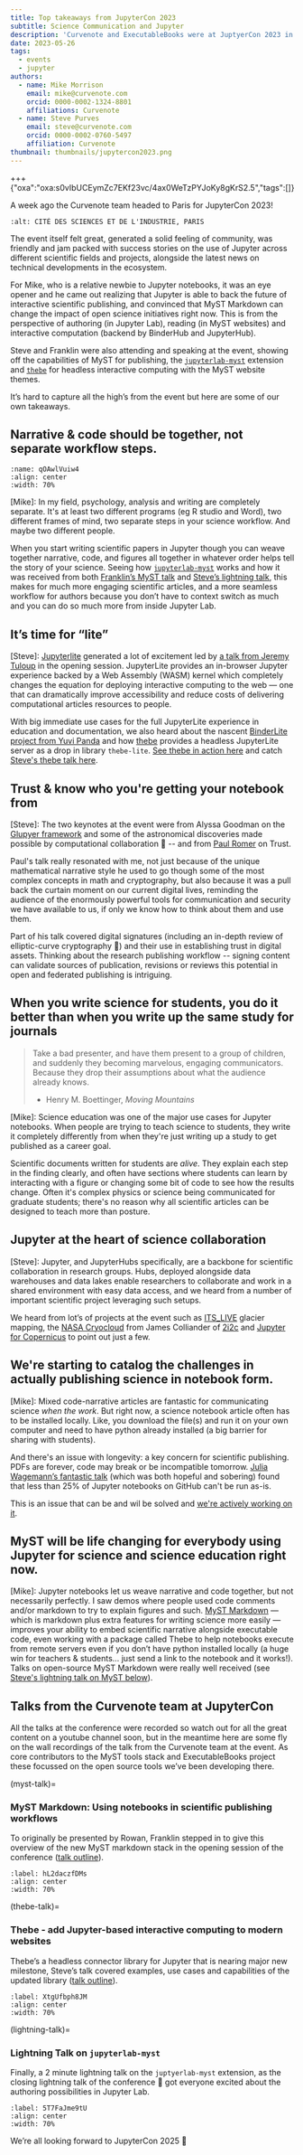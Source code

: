 ```yaml
---
title: Top takeaways from JupyterCon 2023
subtitle: Science Communication and Jupyter
description: 'Curvenote and ExecutableBooks were at JuptyerCon 2023 in Paris, between all the amazing announcements & talks, here are our main takeaways.'
date: 2023-05-26
tags:
  - events
  - jupyter
authors:
  - name: Mike Morrison
    email: mike@curvenote.com
    orcid: 0000-0002-1324-8801
    affiliations: Curvenote
  - name: Steve Purves
    email: steve@curvenote.com
    orcid: 0000-0002-0760-5497
    affiliation: Curvenote
thumbnail: thumbnails/jupytercon2023.png
---
```


+++ {"oxa":"oxa:s0vIbUCEymZc7EKf23vc/4ax0WeTzPYJoKy8gKrS2.5","tags":[]}

A week ago the Curvenote team headed to Paris for JupyterCon 2023!

```{image}./images/jupytercon-2023-paris.jpeg
:alt: CITÉ DES SCIENCES ET DE L'INDUSTRIE, PARIS
```

The event itself felt great, generated a solid feeling of community, was friendly and jam packed with success stories on the use of Jupyter across different scientific fields and projects, alongside the latest news on technical developments in the ecosystem.

For Mike, who is a relative newbie to Jupyter notebooks, it was an eye opener and he came out realizing that Jupyter is able to back the future of interactive scientific publishing, and convinced that MyST Markdown can change the impact of open science initiatives right now. This is from the perspective of authoring (in Jupyter Lab), reading (in MyST websites) and interactive computation (backend by BinderHub and JupyterHub).

Steve and Franklin were also attending and speaking at the event, showing off the capabilities of MyST for publishing, the [`jupyterlab-myst`](https://github.com/executablebooks/jupyterlab-myst) extension and [`thebe`](https://github.com/executablebooks/thebe) for headless interactive computing with the MyST website themes.

It’s hard to capture all the high’s from the event but here are some of our own takeaways.

## Narrative & code should be together, not separate workflow steps.

```{figure} images/s0vIbUCEymZc7EKf23vc-nbjMmF7lFZkHmvJ1oSjT-v1.png
:name: qOAwlVuiw4
:align: center
:width: 70%
```

\[Mike\]: In my field, psychology, analysis and writing are completely separate. It's at least two different programs (eg R studio and Word), two different frames of mind, two separate steps in your science workflow. And maybe two different people.

When you start writing scientific papers in Jupyter though you can weave together narrative, code, and figures all together in whatever order helps tell the story of your science. Seeing how [`jupyterlab-myst`](https://pypi.org/project/jupyterlab-myst/) works and how it was received from both [Franklin’s MyST talk](#myst-talk) and [Steve’s lightning talk](#lightning-talk), this makes for much more engaging scientific articles, and a more seamless workflow for authors because you don’t have to context switch as much and you can do so much more from inside Jupyter Lab.

## It’s time for “lite”

\[Steve\]: [Jupyterlite](https://jupyterlite.readthedocs.io/en/latest/) generated a lot of excitement led by [a talk from Jeremy Tuloup](https://cfp.jupytercon.com/2023/talk/EU7HFP/) in the opening session. JupyterLite provides an in-browser Jupyter experience backed by a Web Assembly (WASM) kernel which completely changes the equation for deploying interactive computing to the web — one that can dramatically improve accessibility and reduce costs of delivering computational articles resources to people.

With big immediate use cases for the full JupyterLite experience in education and documentation, we also heard about the nascent [BinderLite project from Yuvi Panda](https://github.com/jupyterlite/repo2jupyterlite) and how [thebe](https://github.com/executablebooks/thebe) provides a headless JupyterLite server as a drop in library `thebe-lite`. [See thebe in action here](https://executablebooks.github.io/thebe) and catch [Steve's thebe talk here](#thebe-talk).

## Trust & know who you're getting your notebook from

\[Steve\]: The two keynotes at the event were from Alyssa Goodman on the [Glupyer framework](https://jdaviz.readthedocs.io/en/latest/dev/ui_description.html) and some of the astronomical discoveries made possible by computational collaboration 💫 -- and from [Paul Romer](https://paulromer.net/) on Trust.

Paul's talk really resonated with me, not just because of the unique mathematical narrative style he used to go though some of the most complex concepts in math and cryptography, but also because it was a pull back the curtain moment on our current digital lives, reminding the audience of the enormously powerful tools for communication and security we have available to us, if only we know how to think about them and use them.

Part of his talk covered digital signatures (including an in-depth review of elliptic-curve cryptography 🤯) and their use in establishing trust in digital assets. Thinking about the research publishing workflow -- signing content can validate sources of publication, revisions or reviews this potential in open and federated publishing is intriguing.

## When you write science for students, you do it better than when you write up the same study for journals

> Take a bad presenter, and have them present to a group of children, and suddenly they becoming marvelous, engaging communicators. Because they drop their assumptions about what the audience already knows.
>
> - Henry M. Boettinger, _Moving Mountains_

\[Mike\]: Science education was one of the major use cases for Jupyter notebooks. When people are trying to teach science to students, they write it completely differently from when they're just writing up a study to get published as a career goal.

Scientific documents written for students are _alive_. They explain each step in the finding clearly, and often have sections where students can learn by interacting with a figure or changing some bit of code to see how the results change. Often it's complex physics or science being communicated for graduate students; there's no reason why all scientific articles can be designed to teach more than posture.

## Jupyter at the heart of science collaboration

\[Steve\]: Jupyter, and JupyterHubs specifically, are a backbone for scientific collaboration in research groups. Hubs, deployed alongside data warehouses and data lakes enable researchers to collaborate and work in a shared environment with easy data access, and we heard from a number of important scientific project leveraging such setups.

We heard from lot’s of projects at the event such as [ITS_LIVE](https://its-live.jpl.nasa.gov/) glacier mapping, the [NASA Cryocloud](https://cfp.jupytercon.com/2023/talk/W7MYUZ/) from James Colliander of [2i2c](https://2i2c.org) and [Jupyter for Copernicus](https://cfp.jupytercon.com/2023/talk/PQQFUV/) to point out just a few.

## We're starting to catalog the challenges in actually publishing science in notebook form.

\[Mike\]: Mixed code-narrative articles are fantastic for communicating science _when the work_. But right now, a science notebook article often has to be installed locally. Like, you download the file(s) and run it on your own computer and need to have python already installed (a big barrier for sharing with students).

And there's an issue with longevity: a key concern for scientific publishing. PDFs are forever, code may break or be incompatible tomorrow. [Julia Wagemann’s fantastic talk](https://cfp.jupytercon.com/2023/talk/TEPZT9/) (which was both hopeful and sobering) found that less than 25% of Jupyter notebooks on GitHub can't be run as-is.

This is an issue that can be and wil be solved and [we're actively working on it](https://github.com/curvenote/notebooks-in-publishing).

## MyST will be life changing for everybody using Jupyter for science and science education right now.

\[Mike\]: Jupyter notebooks let us weave narrative and code together, but not necessarily perfectly. I saw demos where people used code comments and/or markdown to try to explain figures and such. [MyST Markdown](https://mystmd.org) — which is markdown plus extra features for writing science more easily — improves your ability to embed scientific narrative alongside executable code, even working with a package called Thebe to help notebooks execute from remote servers even if you don’t have python installed locally (a huge win for teachers & students… just send a link to the notebook and it works!). Talks on open-source MyST Markdown were really well received (see [Steve's lightning talk on MyST below](#lightning-talk)).

## Talks from the Curvenote team at JupyterCon

All the talks at the conference were recorded so watch out for all the great content on a youtube channel soon, but in the meantime here are some fly on the wall recordings of the talk from the Curvenote team at the event. As core contributors to the MyST tools stack and ExecutableBooks project these focussed on the open source tools we’ve been developing there.

(myst-talk)=

### MyST Markdown: Using notebooks in scientific publishing workflows

To originally be presented by Rowan, Franklin stepped in to give this overview of the new MyST markdown stack in the opening session of the conference ([talk outline](https://cfp.jupytercon.com/2023/talk/WWZMSG/)).

```{iframe} https://www.youtube-nocookie.com/embed/hL2daczfDMs
:label: hL2daczfDMs
:align: center
:width: 70%
```

(thebe-talk)=

### Thebe - add Jupyter-based interactive computing to modern websites

Thebe’s a headless connector library for Jupyter that is nearing major new milestone, Steve’s talk covered examples, use cases and capabilities of the updated library ([talk outline](https://cfp.jupytercon.com/2023/talk/TBD9PQ/)).

```{iframe} https://www.youtube-nocookie.com/embed/XtgUfbph8JM
:label: XtgUfbph8JM
:align: center
:width: 70%
```

(lightning-talk)=

### Lightning Talk on `jupyterlab-myst`

Finally, a 2 minute lightning talk on the `juptyerlab-myst` extension, as the closing lightning talk of the conference 🎉 got everyone excited about the authoring possibilities in Jupyter Lab.

```{iframe} https://www.youtube-nocookie.com/embed/5T7FaJme9tU
:label: 5T7FaJme9tU
:align: center
:width: 70%
```

We’re all looking forward to JupyterCon 2025 🚀
